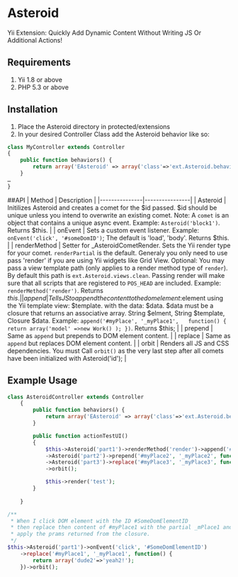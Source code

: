 Asteroid
========

Yii Extension: Quickly Add Dynamic Content Without Writing JS Or Additional Actions!

## Requirements
1. Yii 1.8 or above
2. PHP 5.3 or above

## Installation
1. Place the Asteroid directory in protected/extensions
2. In your desired Controller Class add the Asteroid behavior like so:

```php
class MyController extends Controller
{
	public function behaviors() {
		return array('EAsteroid' => array('class'=>'ext.Asteroid.behaviors.EAsteroid'));
	}
…
}
```

##API
| Method  | Description  |
|---------------|----------------|
| Asteroid    |   Initilizes Asteroid and creates a comet for the $id passed. $id should be unique unless you intend to overwrite an existing comet. Note: A `comet` is an object that contains a unique async event. Example: `Asteroid('block1')`. Returns $this.  |
| onEvent    |   Sets a custom event listener. Example: `onEvent('click', '#someDomID')`; The default is 'load', 'body'. Returns $this. |
| renderMethod  | Setter for _AsteroidCometRender. Sets the Yii render type for your comet. `renderPartial` is the default. Generaly you only need to use pass 'render' if you are using Yii widgets like Grid View. Optional: You may pass a view template path (only applies to a render method type of `render`). By default this path is `ext.Asteroid.views.clean`. Passing render will make sure that all scripts that are registered to `POS_HEAD` are included. Example: `renderMethod('render')`. Returns $this. |
| append  | Tells JS to append the content to the dom element :$element using the Yii template view: $template. with the data: $data. $data must be a closure that returns an associative array. String $elment, String $template, Closure $data. Example: `append('#myPlace', '_myPlace1',   function() { return array('model' =>new Work() ); })`. Returns $this; |
| prepend  | Same as `append` but prepends to DOM element content.  |
| replace  | Same as `append` but replaces DOM element content.  |
| orbit  | Renders all JS and CSS dependencies. You must Call `orbit()` as the very last step after all comets have been initialized with Asteroid('id');  |

## Example Usage
```php
class AsteroidController extends Controller
	{
		public function behaviors() {
			return array('EAsteroid' => array('class'=>'ext.Asteroid.behaviors.EAsteroid'));
		}

		public function actionTestUI()
		{
			$this->Asteroid('part1')->renderMethod('render')->append('#myPlace', '_myPlace1',   function() { return array('model' =>new Work() ); } )
			->Asteroid('part2')->prepend('#myPlace2', '_myPlace2', function() { return array('dude2'=>'yeah2!'); } )
			->Asteroid('part3')->replace('#myPlace3', '_myPlace3', function() { return array('dude3'=>'yeah3!'); } )
			->orbit();

			$this->render('test');
		}	
		
	}
```

```php
/** 
 * When I click DOM element with the ID #SomeDomElementID 
 * then replace then content of #myPlace1 with the partial _mPlace1 and 
 * apply the prams returned from the closure.
 */
$this->Asteroid('part1')->onEvent('click', '#SomeDomElementID')	
	->replace('#myPlace1', '_myPlace1', function() { 
		return array('dude2'=>'yeah2!'); 
	})->orbit();
```
					